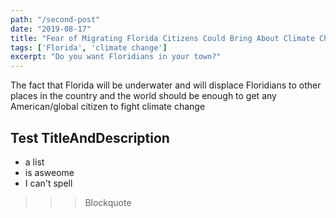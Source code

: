 ```yaml
---
path: "/second-post"
date: "2019-08-17"
title: "Fear of Migrating Florida Citizens Could Bring About Climate Change"
tags: ['Florida', 'climate change']
excerpt: "Do you want Floridians in your town?"
---
```


The fact that Florida will be underwater and will displace Floridians to other places in the country and the world should be enough to get any American/global citizen to fight climate change

## Test TitleAndDescription

- a list
- is asweome
- I can't spell

>>> Blockquote
